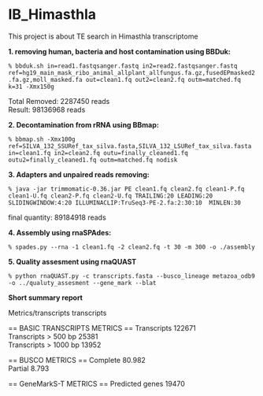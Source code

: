 # IB_Himasthla
This project is about TE search in Himasthla transcriptome

**1. removing human, bacteria and host contamination using BBDuk:**

`% bbduk.sh in=read1.fastqsanger.fastq in2=read2.fastqsanger.fastq ref=hg19_main_mask_ribo_animal_allplant_allfungus.fa.gz,fusedEPmasked2.fa.gz,moll_masked.fa out=clean1.fq out2=clean2.fq outm=matched.fq k=31 -Xmx150g`


Total Removed:                  2287450 reads    
Result:                         98136968 reads         


**2. Decontamination from rRNA using BBmap:**

`% bbmap.sh -Xmx100g ref=SILVA_132_SSURef_tax_silva.fasta,SILVA_132_LSURef_tax_silva.fasta in=clean1.fq in2=clean2.fq outu=finally_cleaned1.fq outu2=finally_cleaned1.fq outm=matched.fq nodisk`

**3. Adapters and unpaired reads removing:**

`% java -jar trimmomatic-0.36.jar PE clean1.fq clean2.fq clean1-P.fq clean1-U.fq clean2-P.fq clean2-U.fq TRAILING:20 LEADING:20 SLIDINGWINDOW:4:20 ILLUMINACLIP:TruSeq3-PE-2.fa:2:30:10  MINLEN:30`
 
final quantity: 89184918 reads


**4. Assembly using rnaSPAdes:**

`% spades.py --rna -1 clean1.fq -2 clean2.fq -t 30 -m 300 -o ./assembly`

 
**5. Quality assesment using rnaQUAST**

`% python rnaQUAST.py -c transcripts.fasta --busco_lineage metazoa_odb9 -o ../qualuty_assesment --gene_mark --blat`


**Short summary report**

Metrics/transcripts                                    transcripts              

 == BASIC TRANSCRIPTS METRICS == 
Transcripts                                            122671                   
Transcripts > 500 bp                                   25381                    
Transcripts > 1000 bp                                  13952

 == BUSCO METRICS == 
Complete                                               80.982                   
Partial                                                8.793

 == GeneMarkS-T METRICS == 
Predicted genes                                        19470
